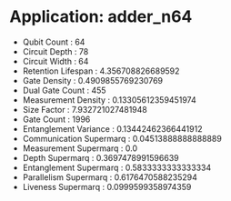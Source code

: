 # Application: adder_n64
- Qubit Count : 64
- Circuit Depth : 78
- Circuit Width : 64
- Retention Lifespan : 4.356708826689592
- Gate Density : 0.4909855769230769
- Dual Gate Count : 455
- Measurement Density : 0.13305612359451974
- Size Factor : 7.932721027481948
- Gate Count : 1996
- Entanglement Variance : 0.13442462366441912
- Communication Supermarq : 0.04513888888888889
- Measurement Supermarq : 0.0
- Depth Supermarq : 0.3697478991596639
- Entanglement Supermarq : 0.5833333333333334
- Parallelism Supermarq : 0.6176470588235294
- Liveness Supermarq : 0.0999599358974359
